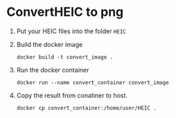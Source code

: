 # ConvertHEIC to png

1. Put your HEIC files into the folder `HEIC`

2. Build the docker image
    ```
    docker build -t convert_image .
    ```

2. Run the docker container
    ```
    docker run --name convert_container convert_image
    ```

3. Copy the result from conatiner to host.
    ```
    docker cp convert_container:/home/user/HEIC .
    ```
